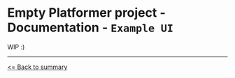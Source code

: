 # Empty Platformer project - Documentation - `Example UI`

WIP :)

---

[<= Back to summary](./README.md)